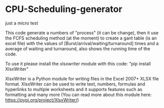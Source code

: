 # CPU-Scheduling-generator
just a micro test 

This code generate a numbers of "process" (it can be change), then it use the FCFS scheduling method (at the moment) to create a gant table (is an excel file) with the values of [Burst/arrival/waiting/turnaround] times and a average of waiting and turnaround, also shows the running time of the code.

To use it please install the xlsxwriter module with this code: "pip install XlsxWriter"

XlsxWriter is a Python module for writing files in the Excel 2007+ XLSX file format.
XlsxWriter can be used to write text, numbers, formulas and hyperlinks to multiple worksheets and it supports features such as formatting and many more
(You can read more about this module here: https://pypi.org/project/XlsxWriter/)
